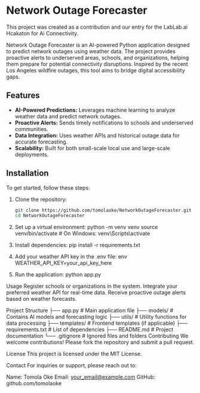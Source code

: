# Network Outage Forecaster
This project was created as a contribution and our entry for the LabLab.ai Hcakaton for Ai Connectivity.

Network Outage Forecaster is an AI-powered Python application designed to predict network outages using weather data. 
The project provides proactive alerts to underserved areas, schools, and organizations, helping them prepare for potential connectivity disruptions. 
Inspired by the recent Los Angeles wildfire outages, this tool aims to bridge digital accessibility gaps.

## Features
- **AI-Powered Predictions:** Leverages machine learning to analyze weather data and predict network outages.
- **Proactive Alerts:** Sends timely notifications to schools and underserved communities.
- **Data Integration:** Uses weather APIs and historical outage data for accurate forecasting.
- **Scalability:** Built for both small-scale local use and large-scale deployments.

## Installation
To get started, follow these steps:

1. Clone the repository:
   ```bash
   git clone https://github.com/tomolaoke/NetworkOutageForecaster.git
   cd NetworkOutageForecaster

2. Set up a virtual environment:
python -m venv venv
source venv/bin/activate  # On Windows: venv\Scripts\activate

3. Install dependencies:
pip install -r requirements.txt

4. Add your weather API key in the .env file:
env
WEATHER_API_KEY=your_api_key_here

5. Run the application:
python app.py

Usage
Register schools or organizations in the system.
Integrate your preferred weather API for real-time data.
Receive proactive outage alerts based on weather forecasts.

Project Structure
├── app.py              # Main application file
├── models/             # Contains AI models and forecasting logic
├── utils/              # Utility functions for data processing
├── templates/          # Frontend templates (if applicable)
├── requirements.txt    # List of dependencies
├── README.md           # Project documentation
└── .gitignore          # Ignored files and folders
Contributing
We welcome contributions! Please fork the repository and submit a pull request.

License
This project is licensed under the MIT License.

Contact
For inquiries or support, please reach out to:

Name: Tomola Oke
Email: your_email@example.com
GitHub: github.com/tomolaoke
